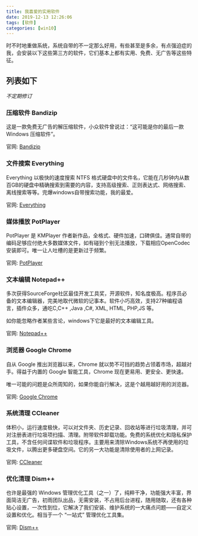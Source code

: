 ```yaml
---
title: 我喜爱的实用软件
date: 2019-12-13 12:26:06
tags: [软件]
categories: [win10]
---
```

时不时地重做系统，系统自带的不一定那么好用，有些甚至是多余，有点强迫症的我，会安装以下这些第三方的软件，它们基本上都有实用、免费、无广告等这些特征。

## 列表如下
_不定期修订_

### 压缩软件 Bandizip

这是一款免费无广告的解压缩软件，小众软件曾说过：“这可能是你的最后一款 Windows 压缩软件”。

官网: [Bandizip](https://www.bandisoft.com/)

### 文件搜索 Everything

Everything 以极快的速度搜索 NTFS 格式硬盘中的文件名，它能在几秒钟内从数百GB的硬盘中精确搜索到需要的内容，支持高级搜索、正则表达式、网络搜索、离线搜索等等。完爆windows自带搜索功能，我的最爱。

官网: [Everything](https://www.voidtools.com/zh-cn/)

### 媒体播放 PotPlayer

PotPlayer 是 KMPlayer 作者新作品，全格式、硬件加速，口碑俱佳。通常自带的编码足够应付绝大多数媒体文件，如有碰到个别无法播放，下载相应OpenCodec安装即可。唯一让人吐槽的是更新过于频繁。 

官网: [PotPlayer](https://daumpotplayer.com/)

### 文本编辑 Notepad++

多次获得SourceForge社区最佳开发工具奖，开源软件，知名度极高。程序员必备的文本编辑器，完美地取代微软的记事本。软件小巧高效，支持27种编程语言，插件众多，通吃C,C++ ,Java ,C#, XML, HTML, PHP,JS 等。

如你能忽略作者某些言论，windows下它是最好的文本编辑工具。

官网: [Notepad++](https://notepad-plus-plus.org/)

### 浏览器 Google Chrome

自从 Google 推出浏览器以来，Chrome 就以势不可挡的趋势占领着市场，超越对手。得益于内置的 Google 智能工具，Chrome 现在更易用、更安全、更快速。

唯一可能的问题是众所周知的，如果你能自行解决，这是个越用越好用的浏览器。

官网: [Google Chrome](https://www.google.com/intl/zh-CN/chrome/)

### 系统清理 CCleaner

体积小，运行速度极快，可以对文件夹、历史记录、回收站等进行垃圾清理，并可对注册表进行垃圾项扫描、清理。附带软件卸载功能。免费的系统优化和隐私保护工具，不含任何间谍软件和垃圾程序。主要用来清除Windows系统不再使用的垃圾文件，以腾出更多硬盘空间。它的另一大功能是清除使用者的上网记录。

官网: [CCleaner](https://www.ccleaner.com/)

### 优化清理 Dism++

 也许是最强的 Windows 管理优化工具（之一）了，纯粹干净，功能强大丰富，界面简洁无广告，初雨团队出品，无需安装，不占用后台进程，随用随取，还有各种贴心设置，一次性到位，它解决了我们安装、维护系统的一大痛点问题——自定义设置和优化。相当于一个 “一站式” 管理优化工具集。

官网: [Dism++](https://www.chuyu.me/zh-Hans/)